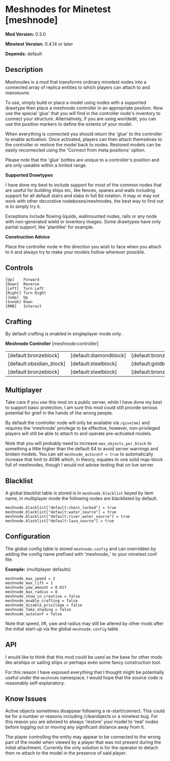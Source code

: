 Meshnodes for Minetest [meshnode]
=================================

**Mod Version:** 0.3.0

**Minetest Version:** 0.4.14 or later

**Depends:** default

Description
-----------
Meshnodes is a mod that transforms ordinary minetest nodes into a connected
array of replica entities to which players can attach to and manoeuvre.

To use, simply build or place a model using nodes with a supported drawtype
then place a meshnode controller in an appropriate position. Now use the
special 'glue' that you will find in the controller node's inventory to 
connect your structure. Alternatively, if you are using worldedit, you can
use the position markers to define the extents of your model.

When everything is connected you should return the 'glue' to the controller
to enable activation. Once activated, players can then attach themselves
to the controller or restore the model back to nodes. Restored models can
be easily reconnected using the 'Connect from meta positions' option.

Please note that the 'glue' bottles are unique to a controller's position
and are only useable within a limited range.

**Supported Drawtypes**

I have done my best to include support for most of the common nodes that
are useful for building ships etc, like fences, xpanes and walls including
support for all default stairs and slabs in full 6d rotation. It may or
may not work with other decorative nodeboxes/meshnodes, the best way to
find out is to simply try it.

Exceptions include flowing liquids, wallmounted nodes, rails or any node
with non-generated wield or inventory images. Some drawtypes have only
partial support, like 'plantlike' for example.

**Construction Advice**

Place the controller node in the direction you wish to face when you attach
to it and always try to make your models hollow wherever possible.

Controls
--------      
```
[Up]	Forward
[Down]	Reverse
[Left]	Turn Left
[Right]	Turn Right
[Jump]	Up
[Sneak]	Down
[RMB]	Interact
```
Crafting
--------
By default crafting is enabled in singleplayer mode only.

**Meshnode Controller** [meshnode:controller]
<table>
 <tr>
  <td>[default:bronzeblock]</td>
  <td>[default:diamondblock]</td>
  <td>[default:bronzeblock]</td>
 </tr>
 <tr>
  <td>[default:obsidian_block]</td>
  <td>[default:steelblock]</td>
  <td>[default:goldblock]</td>
 </tr>
  <tr>
  <td>[default:bronzeblock]</td>
  <td>[default:steelblock]</td>
  <td>[default:bronzeblock]</td>
 </tr>
</table>

Multiplayer
-----------
Take care if you use this mod on a public server, while I have done my
best to support basic protection, I am sure this mod could still provide
serious potential for grief in the hands of the wrong people.

By default the controller node will only be available via `/give[me]` and
requires the 'meshnode' privilege to be effective, however, non-privileged
players will still be able to attach to and operate pre-activated models.

Note that you will probably need to increase `max_objects_per_block` to
something a little higher than the default 64 to avoid server warnings and
broken models. You can set `meshnode_autoconf = true` to automatically
increase that limit to 4096 which, in theory, equates to one solid map-block
full of meshnodes, though I would not advise testing that on live server.

Blacklist
---------
A global blacklist table is stored is in `meshnode.blacklist` keyed by item
name, in multiplayer mode the following nodes are blacklisted by default.
```
meshnode.blacklist["default:chest_locked"] = true
meshnode.blacklist["default:water_source"] = true
meshnode.blacklist["default:river_water_source"] = true
meshnode.blacklist["default:lava_source"] = true
```
Configuration
-------------
The global config table is stored `meshnode.config` and can overridden by
adding the config name prefixed with 'meshnode_' to your minetest.conf file.

**Example:** (multiplayer defaults)
```
meshnode_max_speed = 2
meshnode_max_lift = 1
meshnode_yaw_amount = 0.017
meshnode_max_radius = 8
meshnode_show_in_creative = false
meshnode_enable_crafting = false
meshnode_disable_privilege = false
meshnode_fake_shading = false
meshnode_autoconf = false
```
Note that speed, lift, yaw and radius may still be altered by other mods after
the initial start-up via the global `meshnode.config` table.

API
---
I would like to think that this mod could be used as the base for other mods
like airships or sailing ships or perhaps even some fancy construction tool.

For this reason I have exposed everything that I thought might be potentially
useful under the `meshnode` namespace. I would hope that the source code is
reasonably self-explanatory.

Know Issues
-----------
Active objects sometimes disappear following a re-start/connect. This could
be for a number or reasons including /clearobjects or a minetest bug. For this
reason you are advised to always 'restore' your model to 'real' nodes before
logging out or moving any significant distance away from it.

The player controlling the entity may appear to be connected to the wrong
part of the model when viewed by a player that was not present during the
initial attachment. Currently the only solution is for the operator to
detach then re-attach to the model in the presence of said player.

